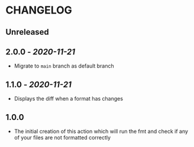 # CHANGELOG

## Unreleased

## 2.0.0 - *2020-11-21*

- Migrate to `main` branch as default branch

## 1.1.0 - *2020-11-21*

- Displays the diff when a format has changes

## 1.0.0

- The initial creation of this action which will run the fmt and check if any of your files are not formatted correctly
